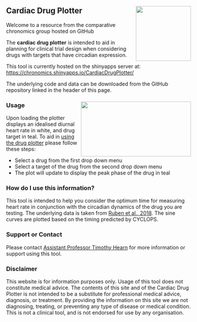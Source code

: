 ## Cardiac Drug Plotter <img src="https://www.dropbox.com/s/0vmtwqqwzha4qyp/blue.png?dl=1" width="150" height="150" style="float:right">

Welcome to a resource from the comparative chronomics group hosted on GitHub

The **cardiac drug plotter** is intended to aid in planning for clinical trial design when considering drugs with targets that have circadian expression. 

This tool is currently hosted on the shinyapps server at:
<https://chronomics.shinyapps.io/CardiacDrugPlotter/>

The underlying code and data can be downloaded from the GitHub repository linked in the header of this page.

### Usage <img src="https://www.dropbox.com/s/08lzyayihawb04r/cardiacplotter.png?dl=1" width="300" height="150" style="float:right">

Upon loading the plotter displays an idealised diurnal heart rate in white, and drug target in teal. To aid in [using the drug plotter](https://chronomics.shinyapps.io/CardiacDrugPlotter/) please follow these steps: 

- Select a drug from the first drop down menu
- Select a target of the drug from the second drop down menu
- The plot will update to display the peak phase of the drug in teal

### How do I use this information?

This tool is intended to help you consider the optimum time for measuring heart rate in conjunction with the circadian dynamics of the drug you are testing. The underlying data is taken from [Ruben et al., 2018](https://pubmed.ncbi.nlm.nih.gov/30209245/). The sine curves are plotted based on the timing predicted by CYCLOPS. 

### Support or Contact

Please contact [Assistant Professor Timothy Hearn](mailto:tjh70@cam.ac.uk) for more information or support using this tool.

### Disclaimer

This website is for information purposes only. Usage of this tool does not constitute medical advice. The contents of this site and of the Cardiac Drug Plotter is not intended to be a substitute for professional medical advice, diagnosis, or treatment. By providing the information on this site we are not diagnosing, treating, or preventing any type of disease or medical condition. This is not a clinical tool, and is not endorsed for use by any organisation.
